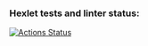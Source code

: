 ### Hexlet tests and linter status:
[![Actions Status](https://github.com/antoshhkii/frontend-project-11/actions/workflows/hexlet-check.yml/badge.svg)](https://github.com/antoshhkii/frontend-project-11/actions)